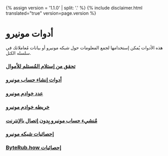 {% assign version = '1.1.0' | split: '.' %}
{% include disclaimer.html translated="true" version=page.version %}
# أدوات مونيرو

هذه الأدوات يُمكن إستخدامها لجمع المعلومات حول شبكه مونيرو أو بيانات مُعاملاتك في سلسله الكتل.

### [تحقق من إستلام المُستلم للأموال](http://xmrtests.llcoins.net/checktx.html)

### [أدوات إنشاء حساب مونيرو](https://xmr.llcoins.net/)

### [عدد خوادم مونيرو](http://byterubnodes.i2p.xyz/)

### [خريطه خوادم مونيرو](https://byterubhash.com/nodes-distribution.html)

### [مُنشيء حساب مونيرو بِدون إتصال بالإنترنت](http://byterubaddress.org/)

### [إحصائيات شبكه مونيرو](http://byterubblocks.info/stats)

### [ByteRub.how إحصائيات](https://www.byterub.how/)
